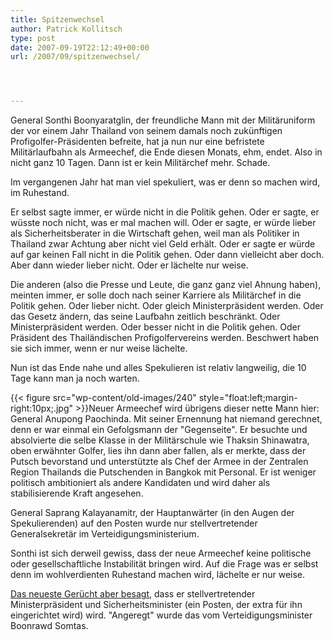 ```yaml
---
title: Spitzenwechsel
author: Patrick Kollitsch
type: post
date: 2007-09-19T22:12:49+00:00
url: /2007/09/spitzenwechsel/




---
```

General Sonthi Boonyaratglin, der freundliche Mann mit der Militäruniform der vor einem Jahr Thailand von seinem damals noch zukünftigen Profigolfer-Präsidenten befreite, hat ja nun nur eine befristete Militärlaufbahn als Armeechef, die Ende diesen Monats, ehm, endet. Also in nicht ganz 10 Tagen. Dann ist er kein Militärchef mehr. Schade.

Im vergangenen Jahr hat man viel spekuliert, was er denn so machen wird, im Ruhestand. 

Er selbst sagte immer, er würde nicht in die Politik gehen. Oder er sagte, er wüsste noch nicht, was er mal machen will. Oder er sagte, er würde lieber als Sicherheitsberater in die Wirtschaft gehen, weil man als Politiker in Thailand zwar Achtung aber nicht viel Geld erhält. Oder er sagte er würde auf gar keinen Fall nicht in die Politik gehen. Oder dann vielleicht aber doch. Aber dann wieder lieber nicht. Oder er lächelte nur weise.

Die anderen (also die Presse und Leute, die ganz ganz viel Ahnung haben), meinten immer, er solle doch nach seiner Karriere als Militärchef in die Politik gehen. Oder lieber nicht. Oder gleich Ministerpräsident werden. Oder das Gesetz ändern, das seine Laufbahn zeitlich beschränkt. Oder Ministerpräsident werden. Oder besser nicht in die Politik gehen. Oder Präsident des Thailändischen Profigolfervereins werden. Beschwert haben sie sich immer, wenn er nur weise lächelte.

Nun ist das Ende nahe und alles Spekulieren ist relativ langweilig, die 10 Tage kann man ja noch warten. 

{{< figure src="wp-content/old-images/240" style="float:left;margin-right:10px;.jpg" >}}Neuer Armeechef wird übrigens dieser nette Mann hier: General Anupong Paochinda. Mit seiner Ernennung hat niemand gerechnet, denn er war einmal ein Gefolgsmann der "Gegenseite". Er besuchte und absolvierte die selbe Klasse in der Militärschule wie Thaksin Shinawatra, oben erwähnter Golfer, lies ihn dann aber fallen, als er merkte, dass der Putsch bevorstand und unterstützte als Chef der Armee in der Zentralen Region Thailands die Putschenden in Bangkok mit Personal. Er ist weniger politisch ambitioniert als andere Kandidaten und wird daher als stabilisierende Kraft angesehen.

General Saprang Kalayanamitr, der Hauptanwärter (in den Augen der Spekulierenden) auf den Posten wurde nur stellvertretender Generalsekretär im Verteidigungsministerium.

Sonthi ist sich derweil gewiss, dass der neue Armeechef keine politische oder gesellschaftliche Instabilität bringen wird. Auf die Frage was er selbst denn im wohlverdienten Ruhestand machen wird, lächelte er nur weise.

[Das neueste Gerücht aber besagt][1], dass er stellvertretender Ministerpräsident und Sicherheitsminister (ein Posten, der extra für ihn eingerichtet wird) wird. "Angeregt" wurde das vom Verteidigungsminister Boonrawd Somtas.

 [1]: http://www.nationmultimedia.com/breakingnews/read.php?newsid=30049632
